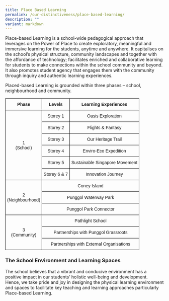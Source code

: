 ```yaml
---
title: Place Based Learning
permalink: /our-distinctiveness/place-based-learning/
description: ""
variant: markdown
---
```

Place-based Learning is a school-wide pedagogical approach that leverages on the Power of Place to create exploratory, meaningful and immersive learning for the students, anytime and anywhere. It capitalises on the school’s physical structure, community landscapes and together with the affordance of technology; facilitates enriched and collaborative learning for students to make connections within the school community and beyond. It also promotes student agency that engages them with the community through inquiry and authentic learning experiences.

Placed-based Learning is grounded within three phases – school, neighbourhood and community.

<style type="text/css">
.tg  {border-collapse:collapse;border-spacing:0;}
.tg td{border-color:black;border-style:solid;border-width:1px;font-family:Arial, sans-serif;font-size:14px;
  overflow:hidden;padding:10px 5px;word-break:normal;}
.tg th{border-color:black;border-style:solid;border-width:1px;font-family:Arial, sans-serif;font-size:14px;
  font-weight:normal;overflow:hidden;padding:10px 5px;word-break:normal;}
.tg .tg-baqh{text-align:center;vertical-align:top}
.tg .tg-amwm{font-weight:bold;text-align:center;vertical-align:top}
.tg .tg-nrix{text-align:center;vertical-align:middle}
</style>
<table class="tg">
<thead>
  <tr>
    <th class="tg-amwm">Phase<br></th>
    <th class="tg-amwm">Levels<br></th>
    <th class="tg-amwm">Learning Experiences<br></th>
  </tr>
</thead>
<tbody>
  <tr>
    <td class="tg-nrix" rowspan="6">1<br>(School)<br></td>
    <td class="tg-nrix">Storey 1<br></td>
    <td class="tg-nrix">Oasis Exploration<br></td>
  </tr>
  <tr>
    <td class="tg-nrix">Storey 2<br></td>
    <td class="tg-nrix">Flights &amp; Fantasy<br></td>
  </tr>
  <tr>
    <td class="tg-nrix">Storey 3<br></td>
    <td class="tg-nrix">Our Heritage Trail<br></td>
  </tr>
  <tr>
    <td class="tg-nrix">Storey 4<br></td>
    <td class="tg-nrix">Enviro-Eco Expedition<br></td>
  </tr>
  <tr>
    <td class="tg-nrix">Storey 5<br></td>
    <td class="tg-nrix">Sustainable Singapore Movement<br></td>
  </tr>
  <tr>
    <td class="tg-nrix">Storey 6 &amp; 7<br></td>
    <td class="tg-nrix">Innovation Journey<br></td>
  </tr>
  <tr>
    <td class="tg-nrix" rowspan="3">2<br>(Neighbourhood)<br></td>
    <td class="tg-baqh" colspan="2">Coney Island<br></td>
  </tr>
  <tr>
    <td class="tg-baqh" colspan="2">Punggol Waterway Park<br></td>
  </tr>
  <tr>
    <td class="tg-baqh" colspan="2">Punggol Park Connector<br></td>
  </tr>
  <tr>
    <td class="tg-nrix" rowspan="3">3<br>(Community)<br></td>
    <td class="tg-nrix" colspan="2">Pathlight School<br></td>
  </tr>
  <tr>
    <td class="tg-nrix" colspan="2">Partnerships with Punggol Grassroots<br></td>
  </tr>
  <tr>
    <td class="tg-nrix" colspan="2">Partnerships with External Organisations<br></td>
  </tr>
</tbody>
</table>

### The School Environment and Learning Spaces

The school believes that a vibrant and conducive environment has a positive impact in our students’ holistic well-being and development. Hence, we take pride and joy in designing the physical learning environment and spaces to facilitate key teaching and learning approaches particularly Place-based Learning.